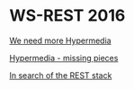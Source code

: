 # WS-REST 2016

[We need more Hypermedia](#/more-hypermedia)

[Hypermedia - missing pieces](#/missing-pieces)

[In search of the REST stack](#/rest-stack)
